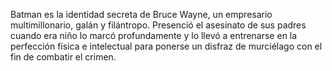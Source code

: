 Batman es la identidad secreta de Bruce Wayne, un empresario multimillonario, galán y filántropo.
Presenció el asesinato de sus padres cuando era niño lo marcó profundamente y lo llevó a entrenarse
en la perfección física e intelectual para ponerse un disfraz de murciélago con el fin de combatir el crimen.
